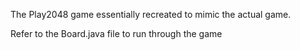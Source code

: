 The Play2048 game essentially recreated to mimic the actual game. 

Refer to the Board.java file to run through the game
